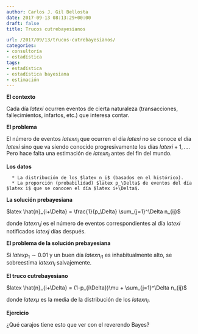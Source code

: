 ```yaml
---
author: Carlos J. Gil Bellosta
date: 2017-09-13 08:13:29+00:00
draft: false
title: Trucos cutrebayesianos

url: /2017/09/13/trucos-cutrebayesianos/
categories:
- consultoría
- estadística
tags:
- estadística
- estadística bayesiana
- estimación
---
```


**El contexto**

Cada día $latex i$ ocurren eventos de cierta naturaleza (transacciones, fallecimientos, infartos, etc.) que interesa contar.

**El problema**

El número de eventos $latex n_i$ que ocurren el día $latex i$ no se conoce el día $latex i$ sino que va siendo conocido progresivamente los días $latex i+1, \dots$. Pero hace falta una estimación de $latex n_i$ antes del fin del mundo.

**Los datos**




	  * La distribución de los $latex n_i$ (basados en el histórico).
	  * La proporción (probabilidad) $latex p_\Delta$ de eventos del día $latex i$ que se conocen el día $latex i+\Delta$.


**La solución prebayesiana**

$latex \hat{n}_{i+\Delta} = \frac{1}{p_\Delta} \sum_{j=1}^\Delta n_{ij}$

donde $latex n_ij$ es el número de eventos correspondientes al día $latex i$ notificados $latex j$ días después.

**El problema de la solución prebayesiana**

Si $latex p_1 \sim 0.01$ y un buen día $latex n_{i1}$ es inhabitualmente alto, se sobreestima $latex n_i$ salvajemente.

**El truco cutrebayesiano**

$latex \hat{n}_{i+\Delta} = (1-p_{i\Delta})\mu + \sum_{j=1}^\Delta n_{ij}$

donde $latex \mu$ es la media de la distribución de los $latex n_i$.

**Ejercicio**

¿Qué carajos tiene esto que ver con el reverendo Bayes?

